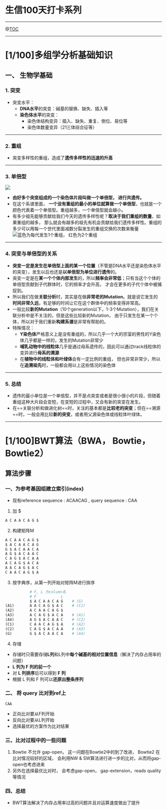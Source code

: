 ﻿# 生信100天打卡系列
---
@[TOC](文章目录)


---
# [1/100]多组学分析基础知识

## 一、 生物学基础

### 1. 突变

* 突变水平：
  * **DNA水平**的突变：碱基的替换、缺失、插入等
  * **染色体水平**的突变：
    * 染色体结构变异：插入、缺失、重复、倒位、易位等
    * 染色体数量变异（21三体综合征等）

---

### 2. 重组

* 突变多样性的重组，造成了**遗传多样性的迅速的升高**

---

### 3. 单倍型

![](https://img-blog.csdnimg.cn/c048f39a9f6b409ea0ea7eb2fa3bfc64.jpeg#pic_center)
* **由好多个突变组成的一个染色体片段叫做一个单倍型， 进行共遗传。**
* 在这个系谱里面， **一个没有重组的最小的单位就算做一个单倍型**，也就是一个颜色代表着一个单倍型。重组越多，一个单倍型就会越小。
* 有多少祖先能够贡献给我们今天的遗传多样性呢？**取决于我们重组的数量**，如果重组的越多， 那么就会有越多的祖先有机会贡献给我们遗传多样性。重组的多少可以用每一个世代里面减数分裂发生的重组交换的次数来衡量
![蓝色为每代发生1个重组， 红色为2个重组](https://img-blog.csdnimg.cn/2da4ef816b6048f7b407576cf9e480ec.jpeg#pic_center)

---

### 4. 突变与单倍型的关系

* **突变一定是发生在单倍型上面的某一个位置**（不管是DNA水平还是染色体水平的突变），发生以后也还是**以单倍型为单位进行遗传**的。
* 突变一定是在**某一个个体内部发生**的，所以**频率会非常低**；只有当这个个体的单倍型贡献到子代群体时，它的频率才会升高， 才会在更多的子代个体中被捕捉到。
* 所以我们在做**关联分析**时，其实是在做**非常老的Mutation**。就是说它发生的**时间非常久远**，有足够的时间让它在这个群体中的频率变得非常高。
* 一般比较**新的Mutation**（10个generation以下，1-3个Mutation），我们在关联分析中是不关注的，但是这些比较新的Mutation， 由于只发生在某一个个体，所以对于我们重新**构建系谱**是非常有帮助的。
* 特殊情况：
  * **Y染色体**严格意义上是没有重组的，所以几乎一个大的宗室的男性的Y染色体几乎都是一样的，发生的Mutation非常少
  * **哺乳动物中的线粒体**几乎是通过母系遗传的，因此可以通过track线粒体的变异进行**母系的溯源**
  * 在**植物中的线粒体和叶绿体**会有一定比例的重组， 但也非常非常少，所以在**追溯祖先**时，一般都会用以上这些情况的染色体

---

### 5. 总结

* 遗传的最小单位是一个单倍型，并不是点突变或者是很小很小的片段，但随着重组这种大片段会变短，在变短的过程中，又会有新的突变在发生。
* 在==关联分析和做进化树==时，关注的基本都是**比较老的突变**；但在==溯源==时，一般会用比较**新的突变**，或者用父源染色体或线粒体叶绿体。
---
# [1/100]BWT算法（BWA， Bowtie， Bowtie2）

## 算法步骤

### 一、为参考基因组建立索引(index)

* 现有reference sequence :  ACAACAG , query sequence : CAA

1. 加 $

```python
A C A A C A G $
```

2. 构建矩阵M

```python
A C A A C A G $
$ A C A A C A G 
G $ A C A A C A
A G $ A C A A C 
C A G $ A C A A 
A C A G $ A C A 
A A C A G $ A C
C A A C A G $ A 
```

3. 按字典序，从第一列开始对矩阵M进行排序

```python
           # F, L 为column名
           # F           L
           $ A C A A C A G    # (G)
(A1)       A A C A G $ A C    # (C1)
(A2)       A C A A C A G $   
(A3)       A C A G $ A C A    # (A1)
(A4)       A G $ A C A A C    # (C2)
(C1)       C A A C A G $ A    # (A2)
(C2)       C A G $ A C A A    # (A3)
(G)        G $ A C A A C A    # (A4)
```

4. 存储

* 存储时只需要存储**L列**和L列中**每个碱基的相对位置信息**（解决了内存占用率的问题）
* **L 列为 F 列的前一个**
* 对 **L 列排序**后可以得到 **F 列**
* 根据 L 列和 F 列可以**还原出整条序列**

### 二、 将 query 比对到ref上

```
CAA 
```

- 正向比对要从F列开始
- 反向比对要从L列开始
- 选择最优的方案作为比对结果

### 三、比对过程中的一些问题

1. Bowtie 不允许 gap-open， 这一问题在Bowtie2中的到了改进， Bowtie2 在比对情况较好的区域， 会利用NW & SW算法进行进一步的比对，从而将gap-open也考虑进来
2. 另外在选择最优比对时， 会考虑gap-open， gap-extension，reads quality等情况

### 四、总结
*	BWT算法解决了内存占用率过高的问题并且对运算速度做出了提升


